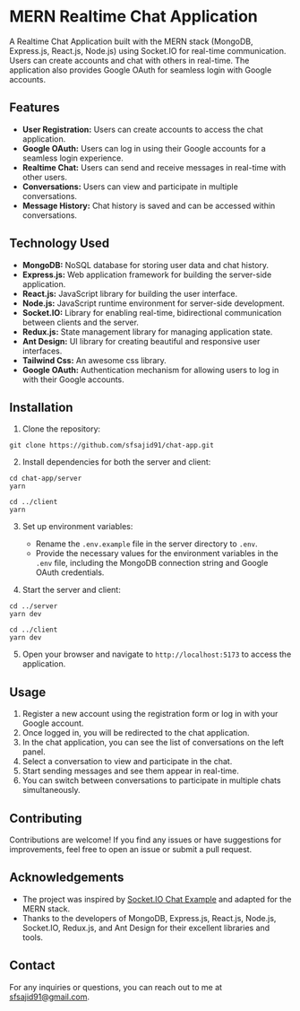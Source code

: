 # MERN Realtime Chat Application

A Realtime Chat Application built with the MERN stack (MongoDB, Express.js, React.js, Node.js) using Socket.IO for real-time communication. Users can create accounts and chat with others in real-time. The application also provides Google OAuth for seamless login with Google accounts.

## Features

-   **User Registration:** Users can create accounts to access the chat application.
-   **Google OAuth:** Users can log in using their Google accounts for a seamless login experience.
-   **Realtime Chat:** Users can send and receive messages in real-time with other users.
-   **Conversations:** Users can view and participate in multiple conversations.
-   **Message History:** Chat history is saved and can be accessed within conversations.

## Technology Used

-   **MongoDB:** NoSQL database for storing user data and chat history.
-   **Express.js:** Web application framework for building the server-side application.
-   **React.js:** JavaScript library for building the user interface.
-   **Node.js:** JavaScript runtime environment for server-side development.
-   **Socket.IO:** Library for enabling real-time, bidirectional communication between clients and the server.
-   **Redux.js:** State management library for managing application state.
-   **Ant Design:** UI library for creating beautiful and responsive user interfaces.
-   **Tailwind Css:** An awesome css library.
-   **Google OAuth:** Authentication mechanism for allowing users to log in with their Google accounts.

## Installation

1. Clone the repository:

```
git clone https://github.com/sfsajid91/chat-app.git

```

2. Install dependencies for both the server and client:

```
cd chat-app/server
yarn

cd ../client
yarn
```

3. Set up environment variables:

    - Rename the `.env.example` file in the server directory to `.env`.
    - Provide the necessary values for the environment variables in the `.env` file, including the MongoDB connection string and Google OAuth credentials.

4. Start the server and client:

```
cd ../server
yarn dev

cd ../client
yarn dev
```

5. Open your browser and navigate to `http://localhost:5173` to access the application.

## Usage

1. Register a new account using the registration form or log in with your Google account.
2. Once logged in, you will be redirected to the chat application.
3. In the chat application, you can see the list of conversations on the left panel.
4. Select a conversation to view and participate in the chat.
5. Start sending messages and see them appear in real-time.
6. You can switch between conversations to participate in multiple chats simultaneously.

## Contributing

Contributions are welcome! If you find any issues or have suggestions for improvements, feel free to open an issue or submit a pull request.

## Acknowledgements

-   The project was inspired by [Socket.IO Chat Example](https://socket.io/get-started/chat/) and adapted for the MERN stack.
-   Thanks to the developers of MongoDB, Express.js, React.js, Node.js, Socket.IO, Redux.js, and Ant Design for their excellent libraries and tools.

## Contact

For any inquiries or questions, you can reach out to me at [sfsajid91@gmail.com](mailto:sfsajid91@gmail.com).
